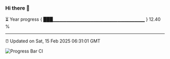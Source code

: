 ### Hi there 👋

⏳ Year progress { ███▁▁▁▁▁▁▁▁▁▁▁▁▁▁▁▁▁▁▁▁▁▁▁▁▁▁▁ } 12.40 %

---

⏰ Updated on Sat, 15 Feb 2025 06:31:01 GMT

![Progress Bar CI](https://github.com/DhruviPatel157/GitHub-Actions-Demo/workflows/Progress%20Bar%20CI/badge.svg)
